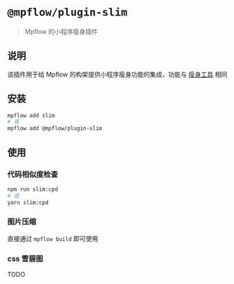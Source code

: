 # `@mpflow/plugin-slim`

> Mpflow 的小程序瘦身插件

## 说明

该插件用于给 Mpflow 的构架提供小程序瘦身功能的集成，功能与 [瘦身工具](https://developers.weixin.qq.com/miniprogram/dev/extended/utils/miniprogram-slim.html) 相同

## 安装

```bash
mpflow add slim
# 或
mpflow add @mpflow/plugin-slim
```

## 使用

### 代码相似度检查

```bash
npm run slim:cpd
# 或
yarn slim:cpd
```

### 图片压缩

直接通过 `mpflow build` 即可使用

### css 雪碧图

TODO
